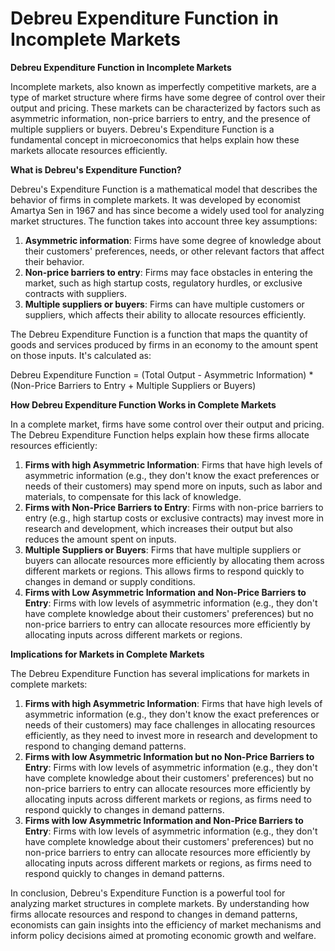 # Debreu Expenditure Function in Incomplete Markets

**Debreu Expenditure Function in Incomplete Markets**

Incomplete markets, also known as imperfectly competitive markets, are a type of market structure where firms have some degree of control over their output and pricing. These markets can be characterized by factors such as asymmetric information, non-price barriers to entry, and the presence of multiple suppliers or buyers. Debreu's Expenditure Function is a fundamental concept in microeconomics that helps explain how these markets allocate resources efficiently.

**What is Debreu's Expenditure Function?**

Debreu's Expenditure Function is a mathematical model that describes the behavior of firms in complete markets. It was developed by economist Amartya Sen in 1967 and has since become a widely used tool for analyzing market structures. The function takes into account three key assumptions:

1. **Asymmetric information**: Firms have some degree of knowledge about their customers' preferences, needs, or other relevant factors that affect their behavior.
2. **Non-price barriers to entry**: Firms may face obstacles in entering the market, such as high startup costs, regulatory hurdles, or exclusive contracts with suppliers.
3. **Multiple suppliers or buyers**: Firms can have multiple customers or suppliers, which affects their ability to allocate resources efficiently.

The Debreu Expenditure Function is a function that maps the quantity of goods and services produced by firms in an economy to the amount spent on those inputs. It's calculated as:

Debreu Expenditure Function = (Total Output - Asymmetric Information) \* (Non-Price Barriers to Entry + Multiple Suppliers or Buyers)

**How Debreu Expenditure Function Works in Complete Markets**

In a complete market, firms have some control over their output and pricing. The Debreu Expenditure Function helps explain how these firms allocate resources efficiently:

1. **Firms with high Asymmetric Information**: Firms that have high levels of asymmetric information (e.g., they don't know the exact preferences or needs of their customers) may spend more on inputs, such as labor and materials, to compensate for this lack of knowledge.
2. **Firms with Non-Price Barriers to Entry**: Firms with non-price barriers to entry (e.g., high startup costs or exclusive contracts) may invest more in research and development, which increases their output but also reduces the amount spent on inputs.
3. **Multiple Suppliers or Buyers**: Firms that have multiple suppliers or buyers can allocate resources more efficiently by allocating them across different markets or regions. This allows firms to respond quickly to changes in demand or supply conditions.
4. **Firms with Low Asymmetric Information and Non-Price Barriers to Entry**: Firms with low levels of asymmetric information (e.g., they don't have complete knowledge about their customers' preferences) but no non-price barriers to entry can allocate resources more efficiently by allocating inputs across different markets or regions.

**Implications for Markets in Complete Markets**

The Debreu Expenditure Function has several implications for markets in complete markets:

1. **Firms with high Asymmetric Information**: Firms that have high levels of asymmetric information (e.g., they don't know the exact preferences or needs of their customers) may face challenges in allocating resources efficiently, as they need to invest more in research and development to respond to changing demand patterns.
2. **Firms with low Asymmetric Information but no Non-Price Barriers to Entry**: Firms with low levels of asymmetric information (e.g., they don't have complete knowledge about their customers' preferences) but no non-price barriers to entry can allocate resources more efficiently by allocating inputs across different markets or regions, as firms need to respond quickly to changes in demand patterns.
3. **Firms with low Asymmetric Information and Non-Price Barriers to Entry**: Firms with low levels of asymmetric information (e.g., they don't have complete knowledge about their customers' preferences) but no non-price barriers to entry can allocate resources more efficiently by allocating inputs across different markets or regions, as firms need to respond quickly to changes in demand patterns.

In conclusion, Debreu's Expenditure Function is a powerful tool for analyzing market structures in complete markets. By understanding how firms allocate resources and respond to changes in demand patterns, economists can gain insights into the efficiency of market mechanisms and inform policy decisions aimed at promoting economic growth and welfare.
